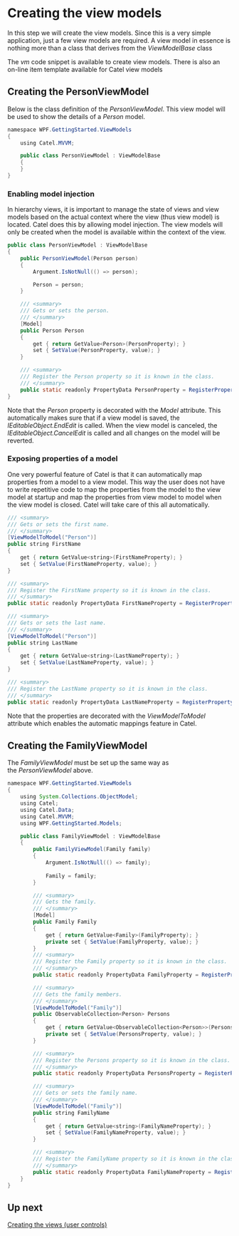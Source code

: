 # Creating the view models

In this step we will create the view models. Since this is a very simple application, just a few view models are required. A view model in essence is nothing more than a class that derives from the *ViewModelBase* class

The *vm* code snippet is available to create view models. There is also an on-line item template available for Catel view models

## Creating the PersonViewModel

Below is the class definition of the *PersonViewModel*. This view model will be used to show the details of a *Person* model.

``` {.java data-syntaxhighlighter-params="brush: java; gutter: false; theme: Confluence" data-theme="Confluence" style="brush: java; gutter: false; theme: Confluence"}
namespace WPF.GettingStarted.ViewModels
{
    using Catel.MVVM;

    public class PersonViewModel : ViewModelBase
    {
    }
}
```

### Enabling model injection

In hierarchy views, it is important to manage the state of views and view models based on the actual context where the view (thus view model) is located. Catel does this by allowing model injection. The view models will only be created when the model is available within the context of the view.

``` {.java data-syntaxhighlighter-params="brush: java; gutter: false; theme: Confluence" data-theme="Confluence" style="brush: java; gutter: false; theme: Confluence"}
public class PersonViewModel : ViewModelBase
{
    public PersonViewModel(Person person)
    {
        Argument.IsNotNull(() => person);

        Person = person;
    }

    /// <summary>
    /// Gets or sets the person.
    /// </summary>
    [Model]
    public Person Person
    {
        get { return GetValue<Person>(PersonProperty); }
        set { SetValue(PersonProperty, value); }
    }

    /// <summary>
    /// Register the Person property so it is known in the class.
    /// </summary>
    public static readonly PropertyData PersonProperty = RegisterProperty("Person", typeof(Person), null);
}
```

Note that the *Person* property is decorated with the *Model* attribute. This automatically makes sure that if a view model is saved, the *IEditableObject.EndEdit* is called. When the view model is canceled, the *IEditableObject.CancelEdit* is called and all changes on the model will be reverted.

### Exposing properties of a model

One very powerful feature of Catel is that it can automatically map properties from a model to a view model. This way the user does not have to write repetitive code to map the properties from the model to the view model at startup and map the properties from view model to model when the view model is closed. Catel will take care of this all automatically.

``` {.java data-syntaxhighlighter-params="brush: java; gutter: false; theme: Confluence" data-theme="Confluence" style="brush: java; gutter: false; theme: Confluence"}
/// <summary>
/// Gets or sets the first name.
/// </summary>
[ViewModelToModel("Person")]
public string FirstName
{
    get { return GetValue<string>(FirstNameProperty); }
    set { SetValue(FirstNameProperty, value); }
}

/// <summary>
/// Register the FirstName property so it is known in the class.
/// </summary>
public static readonly PropertyData FirstNameProperty = RegisterProperty("FirstName", typeof(string), null);

/// <summary>
/// Gets or sets the last name.
/// </summary>
[ViewModelToModel("Person")]
public string LastName
{
    get { return GetValue<string>(LastNameProperty); }
    set { SetValue(LastNameProperty, value); }
}

/// <summary>
/// Register the LastName property so it is known in the class.
/// </summary>
public static readonly PropertyData LastNameProperty = RegisterProperty("LastName", typeof(string), null);
```

Note that the properties are decorated with the *ViewModelToModel* attribute which enables the automatic mappings feature in Catel.

## Creating the FamilyViewModel

The *FamilyViewModel* must be set up the same way as the *PersonViewModel* above.

``` {.java data-syntaxhighlighter-params="brush: java; gutter: false; theme: Confluence" data-theme="Confluence" style="brush: java; gutter: false; theme: Confluence"}
namespace WPF.GettingStarted.ViewModels
{
    using System.Collections.ObjectModel;
    using Catel;
    using Catel.Data;
    using Catel.MVVM;
    using WPF.GettingStarted.Models;

    public class FamilyViewModel : ViewModelBase
    {
        public FamilyViewModel(Family family)
        {
            Argument.IsNotNull(() => family);
 
            Family = family; 
        }

        /// <summary>
        /// Gets the family.
        /// </summary>
        [Model]
        public Family Family
        {
            get { return GetValue<Family>(FamilyProperty); }
            private set { SetValue(FamilyProperty, value); }
        }
        /// <summary>
        /// Register the Family property so it is known in the class.
        /// </summary>
        public static readonly PropertyData FamilyProperty = RegisterProperty("Family", typeof(Family), null);

        /// <summary>
        /// Gets the family members.
        /// </summary>
        [ViewModelToModel("Family")]
        public ObservableCollection<Person> Persons
        {
            get { return GetValue<ObservableCollection<Person>>(PersonsProperty); }
            private set { SetValue(PersonsProperty, value); }
        }

        /// <summary>
        /// Register the Persons property so it is known in the class.
        /// </summary>
        public static readonly PropertyData PersonsProperty = RegisterProperty("Persons", typeof(ObservableCollection<Person>), null);

        /// <summary>
        /// Gets or sets the family name.
        /// </summary>
        [ViewModelToModel("Family")]
        public string FamilyName
        {
            get { return GetValue<string>(FamilyNameProperty); }
            set { SetValue(FamilyNameProperty, value); }
        }

        /// <summary>
        /// Register the FamilyName property so it is known in the class.
        /// </summary>
        public static readonly PropertyData FamilyNameProperty = RegisterProperty("FamilyName", typeof(string));
    }
}
```

## Up next

[Creating the views (user controls)](./creating-the-user-controls.md)

